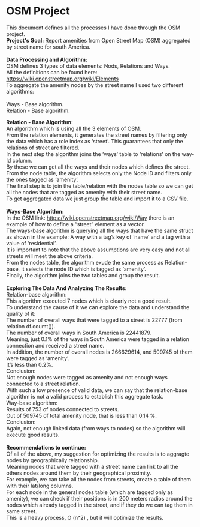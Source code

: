 # OSM Project
This document defines all the processes I have done through the OSM project.<br>
**Project's Goal:** Report amenities from Open Street Map (OSM) aggregated by street name for south America.<br>
<br>
**Data Processing and Algorithm:** <br>
OSM defines 3 types of data elements: Nods, Relations and Ways.<br>
All the definitions can be found here:<br>
https://wiki.openstreetmap.org/wiki/Elements<br>
To aggregate the amenity nodes by the street name I used two different algorithms:<br>
<br>
Ways - Base algorithm.<br>
Relation - Base algorithm.<br>

**Relation - Base Algorithm:**<br>
An algorithm which is using all the 3 elements of OSM.<br>
From the relation elements, it generates the street names by filtering only the data which has a role index as ‘street’. This guarantees that only the relations of street are filtered.<br>
In the next step the algorithm joins the ‘ways’ table to ‘relations’ on the way-Id column.<br>
By these we can get all the ways and their nodes which defines the street.<br>
From the node table, the algorithm selects only the Node ID and filters only the ones tagged as ‘amenity’.<br>
The final step is to join the table/relation with the nodes table so we can get all the nodes that are tagged as amenity with their street name.<br>
To get aggregated data we just group the table and import it to a CSV file.<br>
 <br>
**Ways-Base Algorithm:**<br>
In the OSM link: https://wiki.openstreetmap.org/wiki/Way there is an example of how to define a “street” element as a vector.<br>
The ways-base algorithm is querying all the ways that have the same struct as shown in the example: A way with a tag’s key of ‘name’ and a tag with a value of ‘residential’.<br>
It is important to note that the above assumptions are very easy and not all streets will meet the above criteria.<br>
From the nodes table, the algorithm exude the same process as Relation-base, it selects the node ID which is tagged as ‘amenity’.<br>
Finally, the algorithm joins the two tables and group the result.<br>
 <br>
**Exploring The Data And Analyzing The Results:**<br>
Relation-base algorithm:<br>
This algorithm executed 7 nodes which is clearly not a good result.<br>
To understand the cause of it we can explore the data and understand the quality of it:<br>
The number of overall ways that were tagged to a street is 22777 (from relation df.coumt()).<br>
The number of overall ways in South America is 22441879.<br>
Meaning, just 0.1% of the ways in South America were tagged in a relation connection and received a street name.<br>
In addition, the number of overall nodes is 266629614, and 509745 of them were tagged as ‘amenity’.<br>
It’s less than 0.2%.<br>
Conclusion:<br>
Not enough nodes were tagged as amenity and not enough ways connected to a street relation.<br>
With such a low presence of valid data, we can say that the relation-base algorithm is not a valid process to establish this aggregate task.<br>
Way-base algorithm:<br>
Results of 753 of nodes connected to streets.<br>
Out of 509745 of total amenity node, that is less than 0.14 %.<br>
Conclusion:<br>
Again, not enough linked data (from ways to nodes) so the algorithm will execute good results. <br>
<br>
**Recommendations to continue:**<br>
Of all of the above, my suggestion for optimizing the results is to aggragte nodes by geographically relationship.<br>
Meaning nodes that were tagged with a street name can link to all the others nodes around them by their geographical proximity.<br>
For example, we can take all the nodes from streets, create a table of them with their lat/long columns.<br>
For each node in the general nodes table (which are tagged only as amenity), we can check if their positions is in 200 meters radios around the nodes which already tagged in the street, and if they do we can tag them in same street.<br>
This is a heavy process, O (n^2) , but it will optimize the results.<br>
